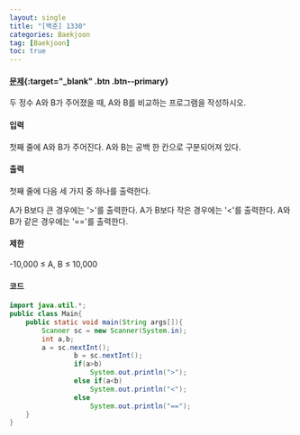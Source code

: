 ```yaml
---
layout: single
title: "[백준] 1330"
categories: Baekjoon
tag: [Baekjoon]
toc: true
---
```


#### [문제](https://www.acmicpc.net/problem/1330){:target="_blank" .btn .btn--primary}
두 정수 A와 B가 주어졌을 때, A와 B를 비교하는 프로그램을 작성하시오.

#### 입력
첫째 줄에 A와 B가 주어진다. A와 B는 공백 한 칸으로 구분되어져 있다.

#### 출력
첫째 줄에 다음 세 가지 중 하나를 출력한다.

A가 B보다 큰 경우에는 '>'를 출력한다.
A가 B보다 작은 경우에는 '<'를 출력한다.
A와 B가 같은 경우에는 '=='를 출력한다.

#### 제한
-10,000 ≤ A, B ≤ 10,000

#### 코드
```java
import java.util.*;
public class Main{
	public static void main(String args[]){
		Scanner sc = new Scanner(System.in);
		int a,b;
		a = sc.nextInt();
                b = sc.nextInt();
                if(a>b)
                    System.out.println(">");
                else if(a<b)
                    System.out.println("<");
                else
                    System.out.println("==");
	}
}
```
